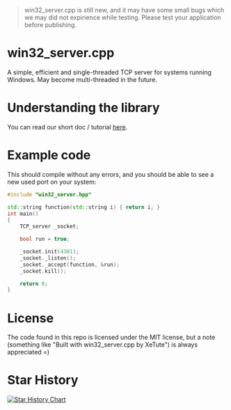 > win32_server.cpp is still new, and it may have some small bugs which we may did not expirience while testing. Please test your application before publishing.

# win32_server.cpp
A simple, efficient and single-threaded TCP server for systems running Windows. May become multi-threaded in the future.

# Understanding the library
You can read our short doc / tutorial [here](https://github.com/XeTute/win32_server.cpp/wiki).

# Example code
This should compile without any errors, and you should be able to see a new used port on your system:
```cpp
#include "win32_server.hpp"

std::string function(std::string i) { return i; }
int main()
{
	TCP_server _socket;

	bool run = true;

	_socket.init(4301);
	_socket._listen();
	_socket._accept(function, &run);
	_socket.kill();

	return 0;
}
```

# License
The code found in this repo is licensed under the MIT license, but a note (something like "Built with win32_server.cpp by XeTute") is always appreciated =)

# Star History
[![Star History Chart](https://api.star-history.com/svg?repos=XeTute/win32_server.cpp&type=Date)](https://star-history.com/#XeTute/win32_server.cpp&Date)
